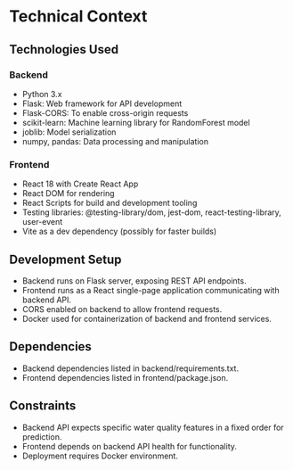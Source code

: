 # Technical Context

## Technologies Used

### Backend

- Python 3.x
- Flask: Web framework for API development
- Flask-CORS: To enable cross-origin requests
- scikit-learn: Machine learning library for RandomForest model
- joblib: Model serialization
- numpy, pandas: Data processing and manipulation

### Frontend

- React 18 with Create React App
- React DOM for rendering
- React Scripts for build and development tooling
- Testing libraries: @testing-library/dom, jest-dom, react-testing-library, user-event
- Vite as a dev dependency (possibly for faster builds)

## Development Setup

- Backend runs on Flask server, exposing REST API endpoints.
- Frontend runs as a React single-page application communicating with backend API.
- CORS enabled on backend to allow frontend requests.
- Docker used for containerization of backend and frontend services.

## Dependencies

- Backend dependencies listed in backend/requirements.txt.
- Frontend dependencies listed in frontend/package.json.

## Constraints

- Backend API expects specific water quality features in a fixed order for prediction.
- Frontend depends on backend API health for functionality.
- Deployment requires Docker environment.
